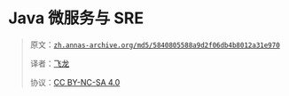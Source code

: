 # Java 微服务与 SRE

> 原文：[`zh.annas-archive.org/md5/5840805588a9d2f06db4b8012a31e970`](https://zh.annas-archive.org/md5/5840805588a9d2f06db4b8012a31e970)
> 
> 译者：[飞龙](https://github.com/wizardforcel)
> 
> 协议：[CC BY-NC-SA 4.0](http://creativecommons.org/licenses/by-nc-sa/4.0/)